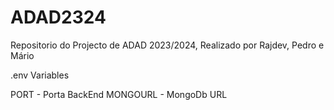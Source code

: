# ADAD2324
Repositorio do Projecto de ADAD 2023/2024, Realizado por Rajdev, Pedro e Mário

.env Variables

PORT - Porta BackEnd
MONGOURL - MongoDb URL

